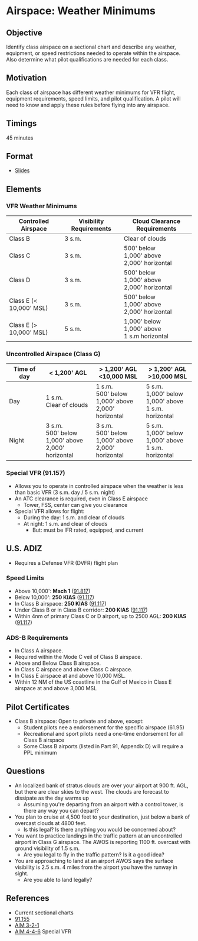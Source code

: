 # Airspace: Weather Minimums

## Objective

Identify class airspace on a sectional chart and describe any weather, equipment, or speed restrictions needed to operate within the airspace. Also determine what pilot qualifications are needed for each class.

## Motivation

Each class of airspace has different weather minimums for VFR flight, equipment requirements, speed limits, and pilot qualification. A pilot will need to know and apply these rules before flying into any airspace.

## Timings

45 minutes

## Format

- [Slides](/slides/airspace-3.pdf)

## Elements

### VFR Weather Minimums

<table>
  <thead>
    <tr>
      <th>Controlled Airspace</th>
      <th>Visibility Requirements</th>
      <th>Cloud Clearance Requirements</th>
    </tr>
  </thead>

  <tbody>
    <tr>
      <td>
       Class B
      </td>
      <td>
        3 s.m.
      </td>
      <td>
      Clear of clouds
      </td>
    </tr>
    <tr>
      <td>
       Class C
      </td>
      <td>
        3 s.m.
      </td>
      <td>
        <div>500' below</div>
        <div>1,000' above</div>
        <div>2,000' horizontal</div>
      </td>
    </tr>
    <tr>
      <td>
       Class D
      </td>
      <td>
        3 s.m.
      </td>
      <td>
        <div>500' below</div>
        <div>1,000' above</div>
        <div>2,000' horizontal</div>
      </td>
    </tr>
    <tr>
      <td>
       Class E (&lt; 10,000' MSL)
      </td>
      <td>
        3 s.m.
      </td>
      <td>
        <div>500' below</div>
        <div>1,000' above</div>
        <div>2,000' horizontal</div>
      </td>
    </tr>
    <tr>
      <td>
       Class E (> 10,000' MSL)
      </td>
      <td>
        5 s.m.
      </td>
      <td>
        <div>1,000' below</div>
        <div>1,000' above</div>
        <div>1 s.m horizontal</div>
      </td>
    </tr>
  </tbody>
</table>

### Uncontrolled Airspace (Class G)

<table>
  <thead>
    <tr>
      <th>Time of day</th>
      <th>&lt; 1,200' AGL</th>
      <th><div>&gt; 1,200' AGL</div><div>&lt;10,000 MSL</div></th>
      <th><div>&gt; 1,200' AGL</div><div>&gt;10,000 MSL</div></th>
    </tr>
  </thead>

  <tbody>
    <tr>
      <td>
       Day
      </td>
      <td>
        <div>1 s.m.</div>
        <div>Clear of clouds</div>
      </td>
      <td>
        <div>1 s.m.</div>
        <div>500' below</div>
        <div>1,000' above</div>
        <div>2,000' horizontal</div>
      </td>
      <td>
        <div>5 s.m.</div>
        <div>1,000' below</div>
        <div>1,000' above</div>
        <div>1 s.m. horizontal</div>
      </td>
    </tr>
    <tr>
      <td>
       Night
      </td>
      <td>
        <div>3 s.m.</div>
        <div>500' below</div>
        <div>1,000' above</div>
        <div>2,000' horizontal</div>
      </td>
      <td>
        <div>3 s.m.</div>
        <div>500' below</div>
        <div>1,000' above</div>
        <div>2,000' horizontal</div>
      </td>
      <td>
        <div>5 s.m.</div>
        <div>1,000' below</div>
        <div>1,000' above</div>
        <div>1 s.m. horizontal</div>
      </td>
    </tr>
  </tbody>
</table>

### Special VFR (91.157)

- Allows you to operate in controlled airspace when the weather is less than basic VFR (3 s.m. day / 5 s.m. night)
- An ATC clearance is required, even in Class E airspace
  - Tower, FSS, center can give you clearance
- Special VFR allows for flight:
  - During the day: 1 s.m. and clear of clouds
  - At night: 1 s.m. and clear of clouds
    - But: must be IFR rated, equipped, and current

## U.S. ADIZ

- Requires a Defense VFR (DVFR) flight plan

### Speed Limits

- Above 10,000': **Mach 1** ([91.817](/_references/14-CFR/91.817))
- Below 10,000': **250 KIAS** ([91.117](/_references/14-CFR/91.117))
- In Class B airspace: **250 KIAS** ([91.117](/_references/14-CFR/91.117))
- Under Class B or in Class B corridor: **200 KIAS** ([91.117](/_references/14-CFR/91.117))
- Within 4nm of primary Class C or D airport, up to 2500 AGL: **200 KIAS** ([91.117](/_references/14-CFR/91.117))

### ADS-B Requirements

- In Class A airspace.
- Required within the Mode C veil of Class B airspace.
- Above and Below Class B airspace.
- In Class C airspace and above Class C airspace.
- In Class E airspace at and above 10,000 MSL.
- Within 12 NM of the US coastline in the Gulf of Mexico in Class E airspace at and above 3,000 MSL

## Pilot Certificates

- Class B airspace: Open to private and above, except:
  - Student pilots nee a endorsement for the specific airspace (61.95)
  - Recreational and sport pilots need a one-time endorsement for all Class B airspace
  - Some Class B airports (listed in Part 91, Appendix D) will require a PPL minimum

## Questions

- An localized bank of stratus clouds are over your airport at 900 ft. AGL, but there are clear skies to the west. The clouds are forecast to dissipate as the day warms up
  - Assuming you're departing from an airport with a control tower, is there any way you can depart?
- You plan to cruise at 4,500 feet to your destination, just below a bank of overcast clouds at 4800 feet.
  - Is this legal? Is there anything you would be concerned about?
- You want to practice landings in the traffic pattern at an uncontrolled airport in Class G airspace. The AWOS is reporting 1100 ft. overcast with ground visibility of 1.5 s.m.
  - Are you legal to fly in the traffic pattern? Is it a good idea?
- You are approaching to land at an airport AWOS says the surface visibility is 2.5 s.m. 4 miles from the airport you have the runway in sight.
  - Are you able to land legally?

## References

- Current sectional charts
- [91.155](/_references/14-CFR/91.155)
- [AIM 3-2-1](/_references/AIM/3-2-1)
- [AIM 4-4-6](/_references/AIM/4-4-6) Special VFR
